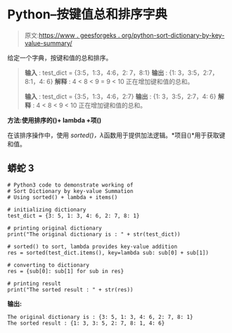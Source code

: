 # Python–按键值总和排序字典

> 原文:[https://www . geesforgeks . org/python-sort-dictionary-by-key-value-summary/](https://www.geeksforgeeks.org/python-sort-dictionary-by-key-value-summation/)

给定一个字典，按键和值的总和排序。

> **输入** : test_dict = {3:5，1:3，4:6，2: 7，8:1}
> **输出** : {1: 3，3:5，2:7，8:1，4: 6}
> **解释** : 4 < 8 < 9 = 9 < 10 正在增加键和值的总和。
> 
> **输入** : test_dict = {3:5，1:3，4:6，2:7}
> **输出** : {1: 3，3:5，2:7，4: 6}
> **解释** : 4 < 8 < 9 < 10 正在增加键和值的总和。

**方法:使用排序的()+ lambda +项()**

在该排序操作中，使用 *sorted()，λ*函数用于提供加法逻辑。*项目()*用于获取键和值。

## 蟒蛇 3

```
# Python3 code to demonstrate working of
# Sort Dictionary by key-value Summation
# Using sorted() + lambda + items()

# initializing dictionary
test_dict = {3: 5, 1: 3, 4: 6, 2: 7, 8: 1}

# printing original dictionary
print("The original dictionary is : " + str(test_dict))

# sorted() to sort, lambda provides key-value addition
res = sorted(test_dict.items(), key=lambda sub: sub[0] + sub[1])

# converting to dictionary
res = {sub[0]: sub[1] for sub in res}

# printing result
print("The sorted result : " + str(res))
```

**输出:**

```
The original dictionary is : {3: 5, 1: 3, 4: 6, 2: 7, 8: 1}
The sorted result : {1: 3, 3: 5, 2: 7, 8: 1, 4: 6}
```